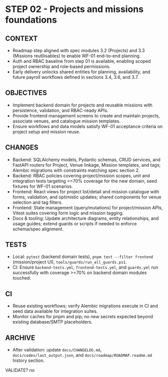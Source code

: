 # STEP 02 - Projects and missions foundations

## CONTEXT

* Roadmap step aligned with spec modules 3.2 (Projects) and 3.3 (Missions reutilisables) to enable WF-01 end-to-end planning.
* Auth and RBAC baseline from step 01 is available, enabling scoped project ownership and role-based permissions.
* Early delivery unlocks shared entities for planning, availability, and future payroll workflows defined in sections 3.4, 3.6, and 3.7.

## OBJECTIVES

* Implement backend domain for projects and reusable missions with persistence, validation, and RBAC-ready APIs.
* Provide frontend management screens to create and maintain projects, associate venues, and catalogue mission templates.
* Ensure workflows and data models satisfy WF-01 acceptance criteria on project setup and mission reuse.

## CHANGES

* Backend: SQLAlchemy models, Pydantic schemas, CRUD services, and FastAPI routers for Project, Venue linkage, Mission templates, and tags; Alembic migrations with constraints matching spec section 2.
* Backend: RBAC policies covering project/mission scopes, unit and integration tests targeting >=70% coverage for the new domain, seed fixtures for WF-01 scenarios.
* Frontend: React views for project list/detail and mission catalogue with forms, validation, and optimistic updates; shared components for venue selection and tag filters.
* Frontend: State management (query/mutations) for project/mission APIs, Vitest suites covering form logic and mission tagging.
* Docs & tooling: Update architecture diagrams, entity relationships, and usage guides; extend guards or scripts if needed to enforce schema/spec alignment.

## TESTS

* Local: `pytest` (backend domain tests), `pnpm test --filter frontend` (mission/project UI), `tools/guards/run_all_guards.ps1`.
* CI: Ensure `backend-tests.yml`, `frontend-tests.yml`, and `guards.yml` run successfully with coverage >=70% on backend domain modules touched.

## CI

* Reuse existing workflows; verify Alembic migrations execute in CI and seed data available for integration suites.
* Monitor caches for pnpm and pip; no new secrets expected beyond existing database/SMTP placeholders.

## ARCHIVE

* After validation: update `docs/CHANGELOG.md`, `docs/codex/last_output.json`, and `docs/roadmap/ROADMAP.readme.md` history section.

VALIDATE? no
